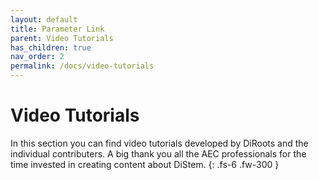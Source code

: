 ```yaml
---
layout: default
title: Parameter Link
parent: Video Tutorials
has_children: true
nav_order: 2
permalink: /docs/video-tutorials
---
```


# Video Tutorials

In this section you can find video tutorials developed by DiRoots and the individual contributers.
A big thank you all the AEC professionals for the time invested in creating content about DiStem.
{: .fs-6 .fw-300 }
